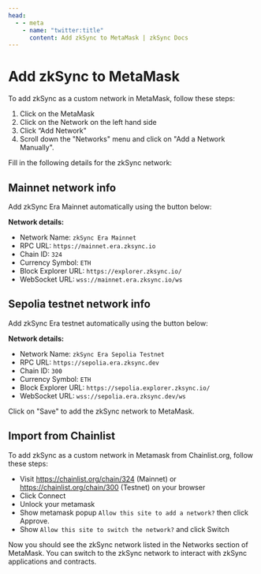 ```yaml
---
head:
  - - meta
    - name: "twitter:title"
      content: Add zkSync to MetaMask | zkSync Docs
---
```


# Add zkSync to MetaMask

To add zkSync as a custom network in MetaMask, follow these steps:

1. Click on the MetaMask
2. Click on the Network on the left hand side
3. Click “Add Network"
4. Scroll down the "Networks" menu and click on "Add a Network Manually".

Fill in the following details for the zkSync network:

## Mainnet network info

Add zkSync Era Mainnet automatically using the button below:

<network-adder network="mainnet"></network-adder>

**Network details:**

- Network Name: `zkSync Era Mainnet`
- RPC URL: `https://mainnet.era.zksync.io`
- Chain ID: `324`
- Currency Symbol: `ETH`
- Block Explorer URL: `https://explorer.zksync.io/`
- WebSocket URL: `wss://mainnet.era.zksync.io/ws`

## Sepolia testnet network info

Add zkSync Era testnet automatically using the button below:

<network-adder network="testnet"></network-adder>

**Network details:**

- Network Name: `zkSync Era Sepolia Testnet`
- RPC URL: `https://sepolia.era.zksync.dev`
- Chain ID: `300`
- Currency Symbol: `ETH`
- Block Explorer URL: `https://sepolia.explorer.zksync.io/`
- WebSocket URL: `wss://sepolia.era.zksync.dev/ws`

Click on "Save" to add the zkSync network to MetaMask.

## Import from Chainlist

To add zkSync as a custom network in Metamask from Chainlist.org, follow these steps:

- Visit https://chainlist.org/chain/324 (Mainnet) or https://chainlist.org/chain/300 (Testnet) on your browser
- Click Connect
- Unlock your metamask
- Show metamask popup `Allow this site to add a network?` then click Approve.
- Show `Allow this site to switch the network?` and click Switch

Now you should see the zkSync network listed in the Networks section of MetaMask. You can switch to the zkSync network to interact with zkSync applications and contracts.
